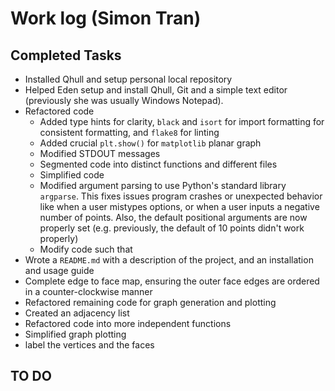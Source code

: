 # Work log (Simon Tran)

## Completed Tasks

- Installed Qhull and setup personal local repository
- Helped Eden setup and install Qhull, Git and a simple text editor (previously she was usually Windows Notepad).
- Refactored code
    - Added type hints for clarity, `black` and `isort` for import formatting for consistent formatting, and `flake8` for linting
    - Added crucial `plt.show()` for `matplotlib` planar graph
    - Modified STDOUT messages
    - Segmented code into distinct functions and different files
    - Simplified code
    - Modified argument parsing to use Python's standard library `argparse`. This fixes issues program crashes or unexpected behavior like when a user mistypes options, or when a user inputs a negative number of points. Also, the default positional arguments are now properly set (e.g. previously, the default of 10 points didn't work properly)
    - Modify code such that
- Wrote a `README.md` with a description of the project, and an installation and usage guide
- Complete edge to face map, ensuring the outer face edges are ordered in a counter-clockwise manner
- Refactored remaining code for graph generation and plotting
- Created an adjacency list
- Refactored code into more independent functions
- Simplified graph plotting
- label the vertices and the faces

## TO DO